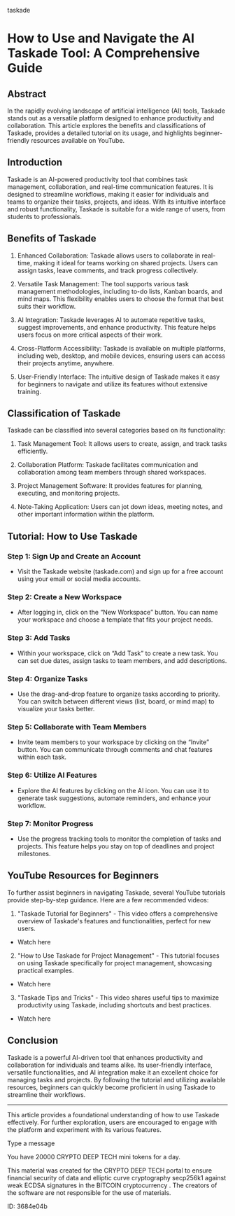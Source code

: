 taskade
# How to Use and Navigate the AI Taskade Tool: A Comprehensive Guide



## Abstract



In the rapidly evolving landscape of artificial intelligence (AI) tools, Taskade stands out as a versatile platform designed to enhance productivity and collaboration. This article explores the benefits and classifications of Taskade, provides a detailed tutorial on its usage, and highlights beginner-friendly resources available on YouTube.



## Introduction



Taskade is an AI-powered productivity tool that combines task management, collaboration, and real-time communication features. It is designed to streamline workflows, making it easier for individuals and teams to organize their tasks, projects, and ideas. With its intuitive interface and robust functionality, Taskade is suitable for a wide range of users, from students to professionals.



## Benefits of Taskade



1. Enhanced Collaboration: Taskade allows users to collaborate in real-time, making it ideal for teams working on shared projects. Users can assign tasks, leave comments, and track progress collectively.



2. Versatile Task Management: The tool supports various task management methodologies, including to-do lists, Kanban boards, and mind maps. This flexibility enables users to choose the format that best suits their workflow.



3. AI Integration: Taskade leverages AI to automate repetitive tasks, suggest improvements, and enhance productivity. This feature helps users focus on more critical aspects of their work.



4. Cross-Platform Accessibility: Taskade is available on multiple platforms, including web, desktop, and mobile devices, ensuring users can access their projects anytime, anywhere.



5. User-Friendly Interface: The intuitive design of Taskade makes it easy for beginners to navigate and utilize its features without extensive training.



## Classification of Taskade



Taskade can be classified into several categories based on its functionality:



1. Task Management Tool: It allows users to create, assign, and track tasks efficiently.



2. Collaboration Platform: Taskade facilitates communication and collaboration among team members through shared workspaces.



3. Project Management Software: It provides features for planning, executing, and monitoring projects.



4. Note-Taking Application: Users can jot down ideas, meeting notes, and other important information within the platform.



## Tutorial: How to Use Taskade



### Step 1: Sign Up and Create an Account



- Visit the Taskade website (taskade.com) and sign up for a free account using your email or social media accounts.



### Step 2: Create a New Workspace



- After logging in, click on the “New Workspace” button. You can name your workspace and choose a template that fits your project needs.



### Step 3: Add Tasks



- Within your workspace, click on “Add Task” to create a new task. You can set due dates, assign tasks to team members, and add descriptions.



### Step 4: Organize Tasks



- Use the drag-and-drop feature to organize tasks according to priority. You can switch between different views (list, board, or mind map) to visualize your tasks better.



### Step 5: Collaborate with Team Members



- Invite team members to your workspace by clicking on the “Invite” button. You can communicate through comments and chat features within each task.



### Step 6: Utilize AI Features



- Explore the AI features by clicking on the AI icon. You can use it to generate task suggestions, automate reminders, and enhance your workflow.



### Step 7: Monitor Progress



- Use the progress tracking tools to monitor the completion of tasks and projects. This feature helps you stay on top of deadlines and project milestones.



## YouTube Resources for Beginners



To further assist beginners in navigating Taskade, several YouTube tutorials provide step-by-step guidance. Here are a few recommended videos:



1. "Taskade Tutorial for Beginners" - This video offers a comprehensive overview of Taskade's features and functionalities, perfect for new users.

- Watch here



2. "How to Use Taskade for Project Management" - This tutorial focuses on using Taskade specifically for project management, showcasing practical examples.

- Watch here



3. "Taskade Tips and Tricks" - This video shares useful tips to maximize productivity using Taskade, including shortcuts and best practices.

- Watch here



## Conclusion



Taskade is a powerful AI-driven tool that enhances productivity and collaboration for individuals and teams alike. Its user-friendly interface, versatile functionalities, and AI integration make it an excellent choice for managing tasks and projects. By following the tutorial and utilizing available resources, beginners can quickly become proficient in using Taskade to streamline their workflows.



---



This article provides a foundational understanding of how to use Taskade effectively. For further exploration, users are encouraged to engage with the platform and experiment with its various features.



Type a message

You have 20000 CRYPTO DEEP TECH mini tokens for a day.


This material was created for the  CRYPTO DEEP TECH portal  to ensure financial security of data and elliptic curve cryptography  secp256k1 against weak ECDSA  signatures   in the  BITCOIN cryptocurrency . The creators of the software are not responsible for the use of materials.

 ID: 3684e04b
